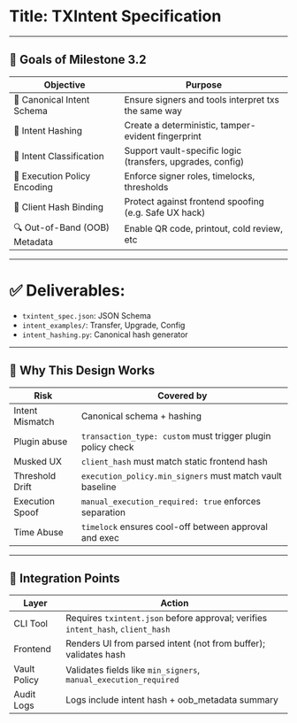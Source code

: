 # Title: TXIntent Specification

---

## 🔐 Goals of Milestone 3.2

| Objective                     | Purpose                                                    |
| ----------------------------- | ---------------------------------------------------------- |
| 🎯 Canonical Intent Schema    | Ensure signers and tools interpret txs the same way        |
| 🔑 Intent Hashing             | Create a deterministic, tamper-evident fingerprint         |
| 🧩 Intent Classification      | Support vault-specific logic (transfers, upgrades, config) |
| 🧠 Execution Policy Encoding  | Enforce signer roles, timelocks, thresholds                |
| 🧪 Client Hash Binding        | Protect against frontend spoofing (e.g. Safe UX hack)      |
| 🔍 Out-of-Band (OOB) Metadata | Enable QR code, printout, cold review, etc                 |

---

# ✅ Deliverables:

- `txintent_spec.json`: JSON Schema
- `intent_examples/`: Transfer, Upgrade, Config
- `intent_hashing.py`: Canonical hash generator

---

## 🎯 Why This Design Works

| Risk            | Covered by                                                  |
| --------------- | ----------------------------------------------------------- |
| Intent Mismatch | Canonical schema + hashing                                  |
| Plugin abuse    | `transaction_type: custom` must trigger plugin policy check |
| Musked UX       | `client_hash` must match static frontend hash               |
| Threshold Drift | `execution_policy.min_signers` must match vault baseline    |
| Execution Spoof | `manual_execution_required: true` enforces separation       |
| Time Abuse      | `timelock` ensures cool-off between approval and exec       |

---

## 🧠 Integration Points

| Layer        | Action                                                                          |
| ------------ | ------------------------------------------------------------------------------- |
| CLI Tool     | Requires `txintent.json` before approval; verifies `intent_hash`, `client_hash` |
| Frontend     | Renders UI from parsed intent (not from buffer); validates hash                 |
| Vault Policy | Validates fields like `min_signers`, `manual_execution_required`                |
| Audit Logs   | Logs include intent hash + oob_metadata summary                                 |
